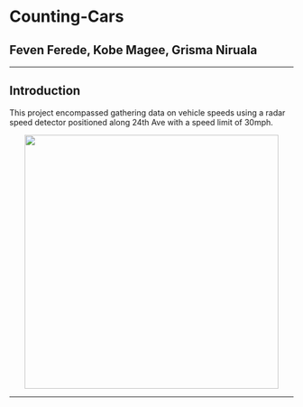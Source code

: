 # Counting-Cars
## Feven Ferede, Kobe Magee, Grisma Niruala

---
## Introduction
This project encompassed gathering data on vehicle speeds using a radar speed detector positioned along 24th Ave with a speed limit of 30mph.
<div align = "center">
<img src = "Images/Sentimen Analysis Pic.jpg" width = "450")>
</div>

---
